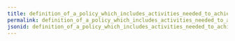 ```yaml
---
title: definition_of_a_policy_which_includes_activities_needed_to_achieve_feed_safety_and_quality_requirements_of_customers
permalink: definition_of_a_policy_which_includes_activities_needed_to_achieve_feed_safety_and_quality_requirements_of_customers.html
jsonid: definition_of_a_policy_which_includes_activities_needed_to_achieve_feed_safety_and_quality_requirements_of_customers
---
```

